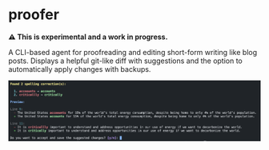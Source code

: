 # proofer

**⚠️ This is experimental and a work in progress.**

A CLI-based agent for proofreading and editing short-form writing like blog posts. Displays a helpful git-like diff with suggestions and the option to automatically apply changes with backups.

![screenshot](./docs/images/screenshot.png)
